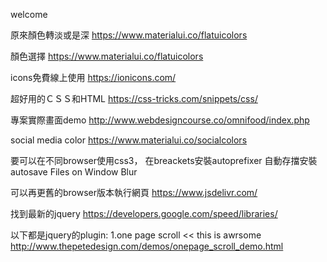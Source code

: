 welcome

原來顏色轉淡或是深
https://www.materialui.co/flatuicolors

顏色選擇
https://www.materialui.co/flatuicolors

icons免費線上使用
https://ionicons.com/

超好用的ＣＳＳ和HTML
https://css-tricks.com/snippets/css/

專案實際畫面demo
http://www.webdesigncourse.co/omnifood/index.php

social media color
https://www.materialui.co/socialcolors

要可以在不同browser使用css3，
在breackets安裝autoprefixer
自動存擋安裝autosave Files on Window Blur

可以再更舊的browser版本執行網頁
https://www.jsdelivr.com/

找到最新的jquery
https://developers.google.com/speed/libraries/

以下都是jquery的plugin:
1.one page scroll << this is awrsome
http://www.thepetedesign.com/demos/onepage_scroll_demo.html